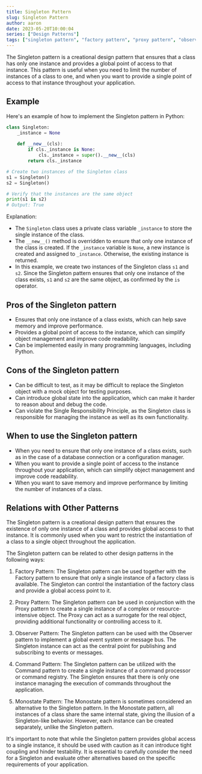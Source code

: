 ```yaml
---
title: Singleton Pattern
slug: Singleton Pattern
author: aaron
date: 2023-05-20T10:00:04
series: ["Design Patterns"]
tags: ["singleton pattern", "factory pattern", "proxy pattern", "observer pattern", "command pattern"]
---
```



The Singleton pattern is a creational design pattern that ensures that a class has only one instance and provides a global point of access to that instance. This pattern is useful when you need to limit the number of instances of a class to one, and when you want to provide a single point of access to that instance throughout your application.

## Example

Here's an example of how to implement the Singleton pattern in Python:

```python
class Singleton:
    _instance = None
    
    def __new__(cls):
        if cls._instance is None:
            cls._instance = super().__new__(cls)
        return cls._instance

# Create two instances of the Singleton class
s1 = Singleton()
s2 = Singleton()

# Verify that the instances are the same object
print(s1 is s2)
# Output: True
```


Explanation:
- The `Singleton` class uses a private class variable `_instance` to store the single instance of the class.
- The `__new__()` method is overridden to ensure that only one instance of the class is created. If the `_instance` variable is `None`, a new instance is created and assigned to `_instance`. Otherwise, the existing instance is returned.
- In this example, we create two instances of the Singleton class `s1` and `s2`. Since the Singleton pattern ensures that only one instance of the class exists, `s1` and `s2` are the same object, as confirmed by the `is` operator.

## Pros of the Singleton pattern

- Ensures that only one instance of a class exists, which can help save memory and improve performance.
- Provides a global point of access to the instance, which can simplify object management and improve code readability.
- Can be implemented easily in many programming languages, including Python.

## Cons of the Singleton pattern

- Can be difficult to test, as it may be difficult to replace the Singleton object with a mock object for testing purposes.
- Can introduce global state into the application, which can make it harder to reason about and debug the code.
- Can violate the Single Responsibility Principle, as the Singleton class is responsible for managing the instance as well as its own functionality.

## When to use the Singleton pattern

- When you need to ensure that only one instance of a class exists, such as in the case of a database connection or a configuration manager.
- When you want to provide a single point of access to the instance throughout your application, which can simplify object management and improve code readability.
- When you want to save memory and improve performance by limiting the number of instances of a class.

## Relations with Other Patterns

The Singleton pattern is a creational design pattern that ensures the existence of only one instance of a class and provides global access to that instance. It is commonly used when you want to restrict the instantiation of a class to a single object throughout the application.

The Singleton pattern can be related to other design patterns in the following ways:

1. Factory Pattern: The Singleton pattern can be used together with the Factory pattern to ensure that only a single instance of a factory class is available. The Singleton can control the instantiation of the factory class and provide a global access point to it.

2. Proxy Pattern: The Singleton pattern can be used in conjunction with the Proxy pattern to create a single instance of a complex or resource-intensive object. The Proxy can act as a surrogate for the real object, providing additional functionality or controlling access to it.

3. Observer Pattern: The Singleton pattern can be used with the Observer pattern to implement a global event system or message bus. The Singleton instance can act as the central point for publishing and subscribing to events or messages.

4. Command Pattern: The Singleton pattern can be utilized with the Command pattern to create a single instance of a command processor or command registry. The Singleton ensures that there is only one instance managing the execution of commands throughout the application.

5. Monostate Pattern: The Monostate pattern is sometimes considered an alternative to the Singleton pattern. In the Monostate pattern, all instances of a class share the same internal state, giving the illusion of a Singleton-like behavior. However, each instance can be created separately, unlike the Singleton pattern.

It's important to note that while the Singleton pattern provides global access to a single instance, it should be used with caution as it can introduce tight coupling and hinder testability. It is essential to carefully consider the need for a Singleton and evaluate other alternatives based on the specific requirements of your application.